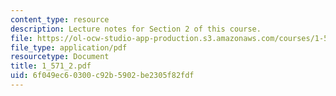 ```yaml
---
content_type: resource
description: Lecture notes for Section 2 of this course.
file: https://ol-ocw-studio-app-production.s3.amazonaws.com/courses/1-571-structural-analysis-and-control-spring-2004/6f049ec60300c92b5902be2305f82fdf_1_571_2.pdf
file_type: application/pdf
resourcetype: Document
title: 1_571_2.pdf
uid: 6f049ec6-0300-c92b-5902-be2305f82fdf
---
```

